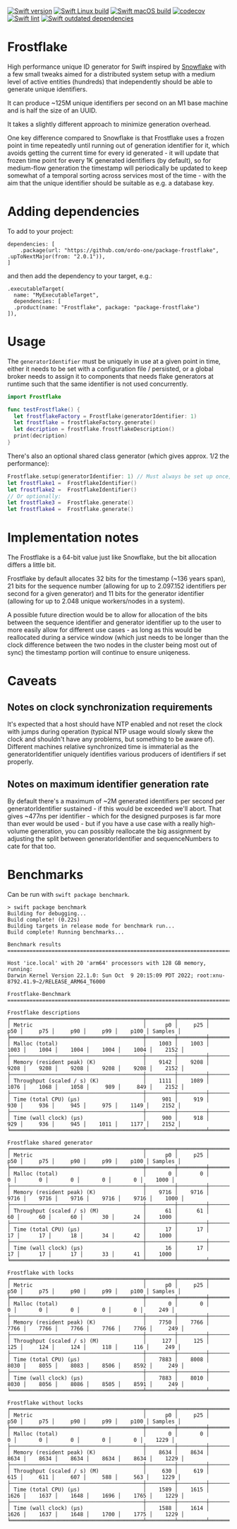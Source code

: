 [![Swift version](https://img.shields.io/badge/Swift-5.7-orange)](https://img.shields.io/badge/Swift-5.7-orange) [![Swift Linux build](https://github.com/ordo-one/package-frostflake/actions/workflows/swift-linux-build.yml/badge.svg)](https://github.com/ordo-one/package-frostflake/actions/workflows/swift-linux-build.yml) [![Swift macOS build](https://github.com/ordo-one/package-frostflake/actions/workflows/swift-macos-build.yml/badge.svg)](https://github.com/ordo-one/package-frostflake/actions/workflows/swift-macos-build.yml) [![codecov](https://codecov.io/gh/ordo-one/package-frostflake/branch/main/graph/badge.svg?token=ZHJ2bqnmhG)](https://codecov.io/gh/ordo-one/package-frostflake)
[![Swift lint](https://github.com/ordo-one/package-frostflake/actions/workflows/swift-lint.yml/badge.svg)](https://github.com/ordo-one/package-frostflake/actions/workflows/swift-lint.yml) [![Swift outdated dependencies](https://github.com/ordo-one/package-frostflake/actions/workflows/swift-outdated-dependencies.yml/badge.svg)](https://github.com/ordo-one/package-frostflake/actions/workflows/swift-outdated-dependencies.yml)

# Frostflake

High performance unique ID generator for Swift inspired by [Snowflake](https://blog.twitter.com/engineering/en_us/a/2010/announcing-snowflake)
with a few small tweaks aimed for a distributed system setup with a medium level of active entities (hundreds) that independently
should be able to generate unique identifiers. 

It can produce ~125M unique identifiers per second on an M1 base machine and is half the size of an UUID.

It takes a slightly different approach to minimize generation overhead.

One key difference compared to Snowflake is that Frostflake uses a frozen point in time repeatedly
until running out of generation identifier for it, which avoids getting the current time for every 
id generated - it will update that frozen time point for every 1K generated identifiers (by default), so for 
medium-flow generation the timestamp will periodically be updated to keep somewhat of a temporal
sorting across services most of the time - with the aim that the unique identifier should be 
suitable as e.g. a database key.

# Adding dependencies
To add to your project:
```
dependencies: [
    .package(url: "https://github.com/ordo-one/package-frostflake", .upToNextMajor(from: "2.0.1")),
]
```

and then add the dependency to your target, e.g.:

```
.executableTarget(
  name: "MyExecutableTarget",
  dependencies: [
  .product(name: "Frostflake", package: "package-frostflake")
]),
```
# Usage

The `generatorIdentifier` must be uniquely in use at a given point in time, either it needs to 
be set with a configuration file / persisted, or a global broker needs to assign it to components 
that needs flake generators at runtime such that the same identifier is not used concurrently.

```swift
import Frostflake

func testFrostflake() {
  let frostflakeFactory = Frostflake(generatorIdentifier: 1)
  let frostflake = frostflakeFactory.generate()
  let decription = frostflake.frostflakeDescription()
  print(decription)
}
```

There's also an optional shared class generator (which gives approx. 1/2 the performance):
```swift
Frostflake.setup(generatorIdentifier: 1) // Must always be set up once, globally shared
let frostflake1 =  FrostflakeIdentifier()
let frostflake2 =  FrostflakeIdentifier()
// Or optionally:
let frostflake3 =  Frostflake.generate()
let frostflake4 =  Frostflake.generate()
```
# Implementation notes
The Frostflake is a 64-bit value just like Snowflake, but the bit allocation differs a little bit. 

Frostflake by default allocates 32 bits for the timestamp (~136 years span), 21 bits for the sequence
number (allowing for up to 2.097.152 identifiers per second for a given generator) and 11 bits for the 
generator identifier (allowing for up to 2.048 unique workers/nodes in a system).

A possible future direction would be to allow for allocation of the bits between the sequence identifier
and generator identifier up to the user to more easily allow for different use cases - as long as this
would be reallocated during a service window (which just needs to be longer than the clock difference
between the two nodes in the cluster being most out of sync) the timestamp portion will continue to 
ensure uniqeness.

# Caveats

## Notes on clock synchronization requirements
It's expected that a host should have NTP enabled and not reset the clock with jumps during operation
(typical NTP usage would slowly skew the clock and shouldn't have any problems, but something to be aware of).
Different machines relative synchronized time is immaterial as the generatorIdentifier uniquely identifies
various producers of identifiers if set properly.

## Notes on maximum identifier generation rate
By default there's a maximum of ~2M generated identifiers per second per generatorIdentifier sustained - if this would
be exceeded we'll abort. That gives ~477ns per identifier - which for the designed purposes is far more than
ever would be used - but if you have a use case with a really high-volume generation, you can possibly reallocate
the big assignment by adjusting the split between generatorIdentifier and sequenceNumbers to cate for that too.

# Benchmarks

Can be run with `swift package benchmark`.

```
> swift package benchmark
Building for debugging...
Build complete! (0.22s)
Building targets in release mode for benchmark run...
Build complete! Running benchmarks...

Benchmark results
============================================================================================================================

Host 'ice.local' with 20 'arm64' processors with 128 GB memory, running:
Darwin Kernel Version 22.1.0: Sun Oct  9 20:15:09 PDT 2022; root:xnu-8792.41.9~2/RELEASE_ARM64_T6000

Frostflake-Benchmark
============================================================================================================================

Frostflake descriptions
╒══════════════════════════════════════════╤═════════╤═════════╤═════════╤═════════╤═════════╤═════════╤═════════╤═════════╕
│ Metric                                   │      p0 │     p25 │     p50 │     p75 │     p90 │     p99 │    p100 │ Samples │
╞══════════════════════════════════════════╪═════════╪═════════╪═════════╪═════════╪═════════╪═════════╪═════════╪═════════╡
│ Malloc (total)                           │    1003 │    1003 │    1003 │    1004 │    1004 │    1004 │    1004 │    2152 │
├──────────────────────────────────────────┼─────────┼─────────┼─────────┼─────────┼─────────┼─────────┼─────────┼─────────┤
│ Memory (resident peak) (K)               │    9142 │    9208 │    9208 │    9208 │    9208 │    9208 │    9208 │    2152 │
├──────────────────────────────────────────┼─────────┼─────────┼─────────┼─────────┼─────────┼─────────┼─────────┼─────────┤
│ Throughput (scaled / s) (K)              │    1111 │    1089 │    1076 │    1068 │    1058 │     989 │     849 │    2152 │
├──────────────────────────────────────────┼─────────┼─────────┼─────────┼─────────┼─────────┼─────────┼─────────┼─────────┤
│ Time (total CPU) (μs)                    │     901 │     919 │     930 │     936 │     945 │     975 │    1149 │    2152 │
├──────────────────────────────────────────┼─────────┼─────────┼─────────┼─────────┼─────────┼─────────┼─────────┼─────────┤
│ Time (wall clock) (μs)                   │     900 │     918 │     929 │     936 │     945 │    1011 │    1177 │    2152 │
╘══════════════════════════════════════════╧═════════╧═════════╧═════════╧═════════╧═════════╧═════════╧═════════╧═════════╛

Frostflake shared generator
╒══════════════════════════════════════════╤═════════╤═════════╤═════════╤═════════╤═════════╤═════════╤═════════╤═════════╕
│ Metric                                   │      p0 │     p25 │     p50 │     p75 │     p90 │     p99 │    p100 │ Samples │
╞══════════════════════════════════════════╪═════════╪═════════╪═════════╪═════════╪═════════╪═════════╪═════════╪═════════╡
│ Malloc (total)                           │       0 │       0 │       0 │       0 │       0 │       0 │       0 │    1000 │
├──────────────────────────────────────────┼─────────┼─────────┼─────────┼─────────┼─────────┼─────────┼─────────┼─────────┤
│ Memory (resident peak) (K)               │    9716 │    9716 │    9716 │    9716 │    9716 │    9716 │    9716 │    1000 │
├──────────────────────────────────────────┼─────────┼─────────┼─────────┼─────────┼─────────┼─────────┼─────────┼─────────┤
│ Throughput (scaled / s) (M)              │      61 │      61 │      60 │      60 │      60 │      30 │      24 │    1000 │
├──────────────────────────────────────────┼─────────┼─────────┼─────────┼─────────┼─────────┼─────────┼─────────┼─────────┤
│ Time (total CPU) (μs)                    │      17 │      17 │      17 │      17 │      18 │      34 │      42 │    1000 │
├──────────────────────────────────────────┼─────────┼─────────┼─────────┼─────────┼─────────┼─────────┼─────────┼─────────┤
│ Time (wall clock) (μs)                   │      16 │      17 │      17 │      17 │      17 │      33 │      41 │    1000 │
╘══════════════════════════════════════════╧═════════╧═════════╧═════════╧═════════╧═════════╧═════════╧═════════╧═════════╛

Frostflake with locks
╒══════════════════════════════════════════╤═════════╤═════════╤═════════╤═════════╤═════════╤═════════╤═════════╤═════════╕
│ Metric                                   │      p0 │     p25 │     p50 │     p75 │     p90 │     p99 │    p100 │ Samples │
╞══════════════════════════════════════════╪═════════╪═════════╪═════════╪═════════╪═════════╪═════════╪═════════╪═════════╡
│ Malloc (total)                           │       0 │       0 │       0 │       0 │       0 │       0 │       0 │     249 │
├──────────────────────────────────────────┼─────────┼─────────┼─────────┼─────────┼─────────┼─────────┼─────────┼─────────┤
│ Memory (resident peak) (K)               │    7750 │    7766 │    7766 │    7766 │    7766 │    7766 │    7766 │     249 │
├──────────────────────────────────────────┼─────────┼─────────┼─────────┼─────────┼─────────┼─────────┼─────────┼─────────┤
│ Throughput (scaled / s) (M)              │     127 │     125 │     125 │     124 │     124 │     118 │     116 │     249 │
├──────────────────────────────────────────┼─────────┼─────────┼─────────┼─────────┼─────────┼─────────┼─────────┼─────────┤
│ Time (total CPU) (μs)                    │    7883 │    8008 │    8030 │    8055 │    8083 │    8506 │    8592 │     249 │
├──────────────────────────────────────────┼─────────┼─────────┼─────────┼─────────┼─────────┼─────────┼─────────┼─────────┤
│ Time (wall clock) (μs)                   │    7883 │    8010 │    8030 │    8056 │    8086 │    8505 │    8591 │     249 │
╘══════════════════════════════════════════╧═════════╧═════════╧═════════╧═════════╧═════════╧═════════╧═════════╧═════════╛

Frostflake without locks
╒══════════════════════════════════════════╤═════════╤═════════╤═════════╤═════════╤═════════╤═════════╤═════════╤═════════╕
│ Metric                                   │      p0 │     p25 │     p50 │     p75 │     p90 │     p99 │    p100 │ Samples │
╞══════════════════════════════════════════╪═════════╪═════════╪═════════╪═════════╪═════════╪═════════╪═════════╪═════════╡
│ Malloc (total)                           │       0 │       0 │       0 │       0 │       0 │       0 │       0 │    1229 │
├──────────────────────────────────────────┼─────────┼─────────┼─────────┼─────────┼─────────┼─────────┼─────────┼─────────┤
│ Memory (resident peak) (K)               │    8634 │    8634 │    8634 │    8634 │    8634 │    8634 │    8634 │    1229 │
├──────────────────────────────────────────┼─────────┼─────────┼─────────┼─────────┼─────────┼─────────┼─────────┼─────────┤
│ Throughput (scaled / s) (M)              │     630 │     619 │     615 │     611 │     607 │     588 │     563 │    1229 │
├──────────────────────────────────────────┼─────────┼─────────┼─────────┼─────────┼─────────┼─────────┼─────────┼─────────┤
│ Time (total CPU) (μs)                    │    1589 │    1615 │    1626 │    1637 │    1648 │    1696 │    1765 │    1229 │
├──────────────────────────────────────────┼─────────┼─────────┼─────────┼─────────┼─────────┼─────────┼─────────┼─────────┤
│ Time (wall clock) (μs)                   │    1588 │    1614 │    1626 │    1637 │    1648 │    1700 │    1775 │    1229 │
╘══════════════════════════════════════════╧═════════╧═════════╧═════════╧═════════╧═════════╧═════════╧═════════╧═════════╛
```
